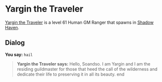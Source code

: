 # Yargin the Traveler



[Yargin the Traveler](/npc/150242) is a level 61 Human GM Ranger that spawns in [Shadow Haven](/zone/150).



## Dialog

**You say:** `hail`



>**Yargin the Traveler says:** Hello, Soandso. I am Yargin and I am the residing guildmaster for those that heed the call of the wilderness and dedicate their life to preserving it in all its beauty.
end

